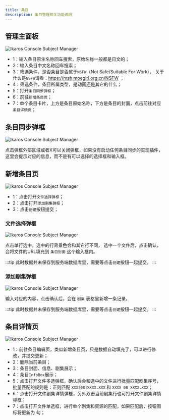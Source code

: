 ```yaml
---
title: 条目
description: 条目管理相关功能说明
---
```


## 管理主面板

![Ikaros Console Subject Manager](/img/user-guide-subjects/Snipaste_2023-07-30_13-55-26.png)

- 1：输入条目原生名称回车搜索，原始名称一般都是日文的；
- 2：输入条目中文名称回车搜索；
- 3：筛选条件，是否条目是否属于`NSFW`（Not Safe/Suitable For Work），
     关于什么是`NSFW`请看：<https://mzh.moegirl.org.cn/NSFW> ；
- 4：筛选条件，条目所属类型，是动画还是其它的什么；
- 5：打开`条目同步弹框`；
- 6：前往`新增条目页`；
- 7：单个条目卡片，上方是条目原始名称，下方是条目的封面，点击前往对应`条目详情页`；

## 条目同步弹框

![Ikaros Console Subject Manager](/img/user-guide-subjects/Snipaste_2023-07-30_14-05-25.png)

点击弹框外部区域或者X可以关闭弹框，如果没有启动任何条目同步的实现插件，这里会提示对应的信息，而不是有可以选择的选择框和输入框。

## 新增条目页

![Ikaros Console Subject Manager](/img/user-guide-subjects/Snipaste_2023-07-30_14-10-02.png)

- 1：点击打开`文件选择弹框`；
- 2：点击打开`添加剧集弹框`；
- 3：点击`创建`按钮提交；

### 文件选择弹框

![Ikaros Console Subject Manager](/img/user-guide-subjects/Snipaste_2023-07-30_14-13-50.png)

点击单行选中，选中的行背景色会和其它行不同，
选中一个文件后，点击确认，会将文件的URL填充到 `条目封面` 这个输入框内。

:::tip
此时数据并未保存到服务端数据库里，需要等点击`创建`按钮一起提交。
:::

### 添加剧集弹框

![Ikaros Console Subject Manager](/img/user-guide-subjects/Snipaste_2023-07-30_14-16-14.png)

输入对应的内容，点击确认后，会在 `剧集` 表格里新增一条记录。

:::tip
此时数据并未保存到服务端数据库里，需要等点击`创建`按钮一起提交。
:::

## 条目详情页

![Ikaros Console Subject Manager](/img/user-guide-subjects/Snipaste_2023-07-30_14-20-03.png)

- 1：前往条目编辑页，类似新增条目页，只是数据自动填充了，可以进行修改，并提交更新；
- 2：删除当前条目；
- 3：条目封面、信息、剧集展示；
- 4：条目`InfoBox`展示；
- 5：点击打开文件多选弹框，确认后会和选中的文件进行批量匹配剧集序号，批量匹配的规则是：正则匹配 `XXX[08]XXXX.XXX` 和 `XXXX 08 XXXX.XXX`；
- 6：点击打开文件剧集详情弹框，另外双击当前剧集行也可打开文件剧集详情弹框；
- 7：点击打开文件单选框，进行单个剧集和资源的匹配，如果匹配后，按钮图标将更新为 勾；
